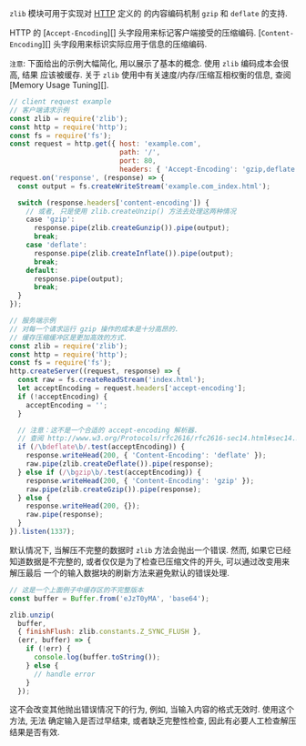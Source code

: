 `zlib` 模块可用于实现对 [HTTP](https://tools.ietf.org/html/rfc7230#section-4.2) 定义的
的内容编码机制 `gzip` 和 `deflate` 的支持.

HTTP 的 [`Accept-Encoding`][] 头字段用来标记客户端接受的压缩编码. 
[`Content-Encoding`][] 头字段用来标识实际应用于信息的压缩编码.

`注意`: 下面给出的示例大幅简化, 用以展示了基本的概念. 使用 `zlib` 编码成本会很高, 结果
应该被缓存. 关于 `zlib` 使用中有关速度/内存/压缩互相权衡的信息, 查阅 [Memory Usage Tuning][].

```js
// client request example
// 客户端请求示例
const zlib = require('zlib');
const http = require('http');
const fs = require('fs');
const request = http.get({ host: 'example.com',
                           path: '/',
                           port: 80,
                           headers: { 'Accept-Encoding': 'gzip,deflate' } });
request.on('response', (response) => {
  const output = fs.createWriteStream('example.com_index.html');

  switch (response.headers['content-encoding']) {
    // 或者, 只是使用 zlib.createUnzip() 方法去处理这两种情况
    case 'gzip':
      response.pipe(zlib.createGunzip()).pipe(output);
      break;
    case 'deflate':
      response.pipe(zlib.createInflate()).pipe(output);
      break;
    default:
      response.pipe(output);
      break;
  }
});
```

```js
// 服务端示例
// 对每一个请求运行 gzip 操作的成本是十分高昂的.
// 缓存压缩缓冲区是更加高效的方式.
const zlib = require('zlib');
const http = require('http');
const fs = require('fs');
http.createServer((request, response) => {
  const raw = fs.createReadStream('index.html');
  let acceptEncoding = request.headers['accept-encoding'];
  if (!acceptEncoding) {
    acceptEncoding = '';
  }

  // 注意：这不是一个合适的 accept-encoding 解析器.
  // 查阅 http://www.w3.org/Protocols/rfc2616/rfc2616-sec14.html#sec14.3
  if (/\bdeflate\b/.test(acceptEncoding)) {
    response.writeHead(200, { 'Content-Encoding': 'deflate' });
    raw.pipe(zlib.createDeflate()).pipe(response);
  } else if (/\bgzip\b/.test(acceptEncoding)) {
    response.writeHead(200, { 'Content-Encoding': 'gzip' });
    raw.pipe(zlib.createGzip()).pipe(response);
  } else {
    response.writeHead(200, {});
    raw.pipe(response);
  }
}).listen(1337);
```

默认情况下, 当解压不完整的数据时 `zlib` 方法会抛出一个错误. 然而, 如果它已经
知道数据是不完整的, 或者仅仅是为了检查已压缩文件的开头, 可以通过改变用来解压最后
一个的输入数据块的刷新方法来避免默认的错误处理.

```js
// 这是一个上面例子中缓存区的不完整版本
const buffer = Buffer.from('eJzT0yMA', 'base64');

zlib.unzip(
  buffer,
  { finishFlush: zlib.constants.Z_SYNC_FLUSH },
  (err, buffer) => {
    if (!err) {
      console.log(buffer.toString());
    } else {
      // handle error
    }
  });
```

这不会改变其他抛出错误情况下的行为, 例如, 当输入内容的格式无效时. 使用这个方法, 无法
确定输入是否过早结束, 或者缺乏完整性检查, 因此有必要人工检查解压结果是否有效.
